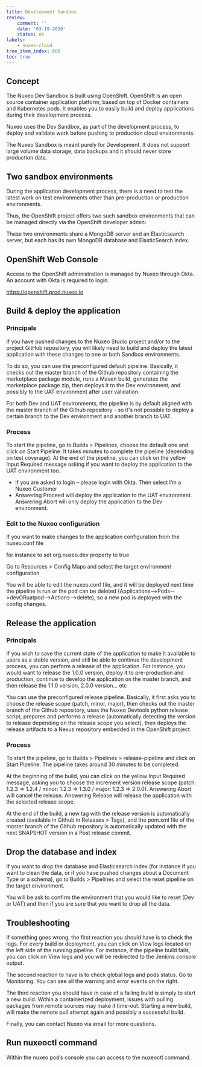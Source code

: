 ```yaml
---
title: Development Sandbox
review:
    comment: ''
    date: '03-19-2020'
    status: ok
labels:
    - nuxeo-cloud
tree_item_index: 600
toc: true
---
```


## Concept

The Nuxeo Dev Sandbox is built using OpenShift. OpenShift is an open source container application platform, based on top of Docker containers and Kubernetes pods. It enables you to easily build and deploy applications during their development process.

Nuxeo uses the Dev Sandbox, as part of the development process, to deploy and validate work before pushing to production cloud environments.

The Nuxeo Sandbox is meant purely for Development. It does not support large volume data storage, data backups and it should never store production data.

## Two sandbox environments

During the application development process, there is a need to test the latest work on test environments other than pre-production or production environments.

Thus, the OpenShift project offers two such sandbox environments that can be managed directly via the OpenShift developer admin:



These two environments share a MongoDB server and an Elasticsearch server, but each has its own MongoDB database and ElasticSearch index.

## OpenShift Web Console

Access to the OpenShift administration is managed by Nuxeo through Okta. An account with Okta is required to login.

https://openshift.prod.nuxeo.io

## Build & deploy the application

### Principals

If you have pushed changes to the ​Nuxeo Studio project and/or to the project GitHub repository​, you will likely need to build and deploy the latest application with these changes to one or both Sandbox environments.

To do so, you can use the preconfigured default pipeline. Basically, it checks out the master branch of the Github repository containing the marketplace package module, runs a Maven build, generates the marketplace package zip, then deploys it to the Dev environment, and possibly to the UAT environment after user validation.

For both Dev and UAT environments, the pipeline is by default aligned with the master branch of the Github repository - so it's not possible to deploy a certain branch to the Dev environment and another branch to UAT.

### Process

To start the pipeline, go to Builds > Pipelines, choose the default one and click on Start Pipeline.
It takes minutes to complete the pipeline (depending on test coverage). At the end of the pipeline, you can click on the yellow Input Required message asking if you want to deploy the application to the UAT environment too.

- If you are asked to login – please login with Okta. Then select I’m a Nuxeo Customer
- Answering Proceed will deploy the application to the UAT environment. Answering Abort will only deploy the application to the Dev environment.

### Edit to the Nuxeo configuration

If you want to make changes to the application configuration from the ​nuxeo.conf file

for instance to set ​org.nuxeo.dev property to true

Go to ​Resources > Config Maps and select the target environment configuration

You will be able to edit the nuxeo.conf file, and it will be deployed next time the pipeline is run or the pod can be deleted (Applications-->Pods-->devORuatpod-->Actions-->delete), so a new pod is deployed with the config changes.

## Release the application

### Principals

If you wish to save the current state of the application to make it available to users as a stable version, and still be able to continue the development process, you can perform a release of the application. For instance, you would want to release the 1.0.0 version, deploy it to pre-production and production, continue to develop the application on the master branch, and then release the 1.1.0 version, 2.0.0 version... etc

You can use the preconfigured release pipeline. Basically, it first asks you to choose the release scope (patch, minor, major), then checks out the master branch of the Github repository, uses the Nuxeo Devtools python release script, prepares and performs a release (automatically detecting the version to release depending on the release scope you select), then deploys the release artifacts to a Nexus repository embedded in the OpenShift project.

### Process

To start the pipeline, go to ​Builds > Pipelines > release-pipeline and click on Start Pipeline. The pipeline takes around 30 minutes to be completed.

At the beginning of the build, you can click on the yellow Input Required message, asking you to choose the increment version release scope (patch: 1.2.3 => 1.2.4 / minor: 1.2.3 => 1.3.0 / major: 1.2.3 => 2.0.0). Answering Abort will cancel the release. Answering Release will release the application with the selected release scope.

At the end of the build, a new tag with the release version is automatically created (available in Github in Releases > Tags​), and the pom.xml file of the master branch of the Github repository is automatically updated with the next SNAPSHOT version in a Post release commit.

## Drop the database and index

If you want to drop the database and Elasticsearch index (for instance if you want to clean the data, or if you have pushed changes about a Document Type or a schema), go to ​Builds > Pipelines and select the reset pipeline on the target environment.

You will be ask to confirm the environment that you would like to reset (Dev or UAT) and then if you are sure that you want to drop all the data.


## Troubleshooting

If something goes wrong, the first reaction you should have is to check the logs. For every build or deployment, you can click on View logs located on the left side of the running pipeline. For instance, if the pipeline build fails, you can click on View logs and you will be redirected to the Jenkins console output.

The second reaction to have is to check global logs and pods status. Go to Monitoring​. You can see all the warning and error events on the right.

The third reaction you should have in case of a failing build is simply to start a new build. Within a containerized deployment, issues with pulling packages from remote sources may make it time-out. Starting a new build, will make the remote pull attempt again and possibly a successful build.

Finally, you can contact Nuxeo via email for more questions.

## Run nuxeoctl command

Within the nuxeo pod’s console you can access to the nuxeoctl command.
